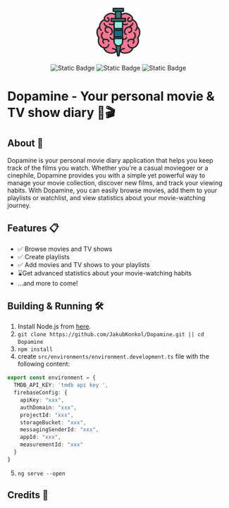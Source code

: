 <p align="center"> 
  <img src="src/assets/dopamine_logo.png" width="20%" height="20%"> 
</p>
<div align="center"> 

![Static Badge](https://img.shields.io/badge/status-in%20development-orange)
![Static Badge](https://img.shields.io/badge/frontend-Angular-green)
![Static Badge](https://img.shields.io/badge/backend-Firebase-green)

</div>

# Dopamine - Your personal movie & TV show diary 🍿🎬

## About 📖
Dopamine is your personal movie diary application that helps you keep track of the films you watch.
Whether you're a casual moviegoer or a cinephile, Dopamine provides you with a simple yet powerful way to manage your movie collection,
discover new films, and track your viewing habits. With Dopamine, you can easily browse movies, add them to your playlists or watchlist, and view statistics about your movie-watching journey.
## Features 📋 

- ✅ Browse movies and TV shows
- ✅ Create playlists
- ✅ Add movies and TV shows to your playlists
- ⌛Get advanced statistics about your movie-watching habits
- ...and more to come!
## Building & Running 🛠️
1. Install Node.js from [here](https://nodejs.org/en/download/).
2. `git clone https://github.com/JakubKonkol/Dopamine.git || cd Dopamine `
3. `npm install`
4. create `src/environments/environment.development.ts` file with the following content:
```typescript
export const environment = {
  TMDB_API_KEY: 'tmdb api key ',
  firebaseConfig: {
    apiKey: "xxx",
    authDomain: "xxx",
    projectId: "xxx",
    storageBucket: "xxx",
    messagingSenderId: "xxx",
    appId: "xxx",
    measurementId: "xxx"
  }
}
```
5. `ng serve --open`
## Credits 🙏
